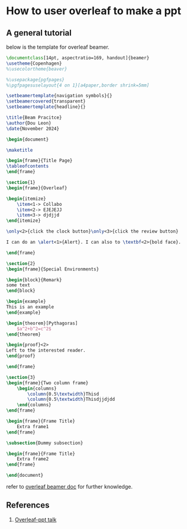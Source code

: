 # How to user overleaf to make a ppt
## A general tutorial    
below is the template for overleaf beamer.
```Latex
\documentclass[14pt, aspectratio=169, handout]{beamer}
\usetheme{Copenhagen}
%\usecolortheme{beaver}

%\usepackage{pgfpages}
%\pgfpagesuselayout{4 on 1}[a4paper,border shrink=5mm]

\setbeamertemplate{navigation symbols}{}
\setbeamercovered{transparent}
\setbeamertemplate{headline}{}

\title{Beam Pracitce}
\author{Dou Leon}
\date{November 2024}

\begin{document}

\maketitle

\begin{frame}{Title Page}
\tableofcontents
\end{frame}

\section{1}
\begin{frame}{Overleaf}

\begin{itemize}
    \item<1-> Collabo 
    \item<2-> EJEJEJJ
    \item<3-> djdjjd
\end{itemize}

\only<2>{click the clock button}\only<3>{click the review button}

I can do an \alert<1>{Alert}. I can also to \textbf<2>{bold face}.

\end{frame}

\section{2}
\begin{frame}{Special Environments}

\begin{block}{Remark}
some text
\end{block}

\begin{example}
This is an example
\end{example}

\begin{theorem}[Pythagoras]
    $a^2+b^2=c^2$
\end{theorem}

\begin{proof}<2>
Left to the interested reader.
\end{proof}

\end{frame}

\section{3}
\begin{frame}{Two column frame}
    \begin{columns}
        \column{0.5\textwidth}Thisd
        \column{0.5\textwidth}Thisdjjdjdd
    \end{columns}
\end{frame}

\begin{frame}{Frame Title}
    Extra frame1
\end{frame}

\subsection{Dummy subsection}

\begin{frame}{Frame Title}
    Extra frame2
\end{frame}

\end{document}
```
refer to [overleaf beamer doc](https://www.overleaf.com/learn/latex/Beamer#Reference_guide) for further knowledge.


## References
1. [Overleaf-ppt talk](https://www.youtube.com/watch?v=rx7wwtmFlD8&t=18s)
